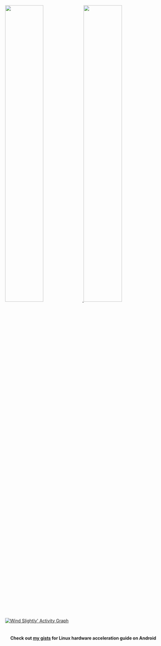 <br/>
<p align="left">
  <a href="#">
  <img width="49.5%" src="https://github-readme-stats.vercel.app/api?username=iamSlightlyWind&show_icons=true&theme=gruvbox&hide_border=true" />
    <img width="49.5%" src="https://github-readme-streak-stats.herokuapp.com/?user=iamSlightlyWind&theme=gruvbox&hide_border=true" />
  </a>
</p>
<br>

[![Wind Slightly' Activity Graph](https://activity-graph.herokuapp.com/graph?username=iamSlightlyWind&custom_title=Wind%20Slightly's%20Contribution%20Graph&theme=gruvbox&bg_color=282828&hide_border=true&line=d1a01f&point=c58545)](#)
#
<p align="center"> <strong>Check out <a href="https://gist.github.com/iamSlightlyWind">my gists</a> for Linux hardware acceleration guide on Android</strong></p>
